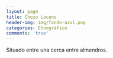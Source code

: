 ```yaml
---
layout: page
title: Chozo Laceno
header-img: img/fondo-azul.png
categories: Etnográfico
comments: 'true'
---
```



Situado entre una cerca entre almendros.

<div class="photos">
</div>
